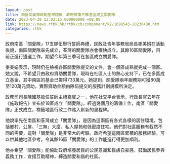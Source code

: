 ```yaml
---
layout: post
title: 南區關愛隊啟動荃灣隨後　政府冀第三季各區成立關愛隊
date: 2023-04-30 13:03:15.000000000 +08:00
link: https://news.rthk.hk/rthk/ch/component/k2/1698543-20230430.htm
categories: rthk
---
```


政府南區「關愛隊」17支隊伍舉行誓師典禮，民政及青年事務局局長麥美娟在活動後說，南區關愛隊率先成立，荃灣的關愛隊亦會很快成立。其餘16區關愛隊，目前正進行遴選工作，期望今年第三季可在各區成立關愛隊。

麥美娟表示，現時仍在檢視各區關愛隊提交的文件，會一個區成熟就完成一個區。她又說，不希望只由政府資助關愛隊，現時在社區人士的熱心支持下，已在多區成立基金，其中南區的基金已籌得733萬元。她提到，關愛隊兩年服務期可獲80萬至120萬元資助，實際資助金額由隊伍提交的服務計劃規模所決定。

政務司司長陳國基擔任誓師主禮嘉賓之一，他在社交平台表示，行政長官去年在《施政報告》宣布於18區成立「關愛隊」，經過幾個月的籌備工作，南區「關愛隊」正式成立，標籤地區行政工作踏入嶄新的里程碑。

他說率先在南區和荃灣成立「關愛隊」，是因為這兩區有各式各樣的居住環境，包括鄉村、公屋、「三無」大廈、私人屋苑和低密度住宅。他們對社區服務有截然不同的需要，這對「關愛隊」是非常大的考驗。政府希望這兩區累積的服務經驗，可以供其他地區參考，令其餘16區「關愛隊」的工作能進行得更加順利。

他亦希望「關愛隊」能協助政府培養居民的公民意識和民族自豪感，鼓勵居民參與義務工作，宣揚互助精神，締造關愛和諧的社區。
